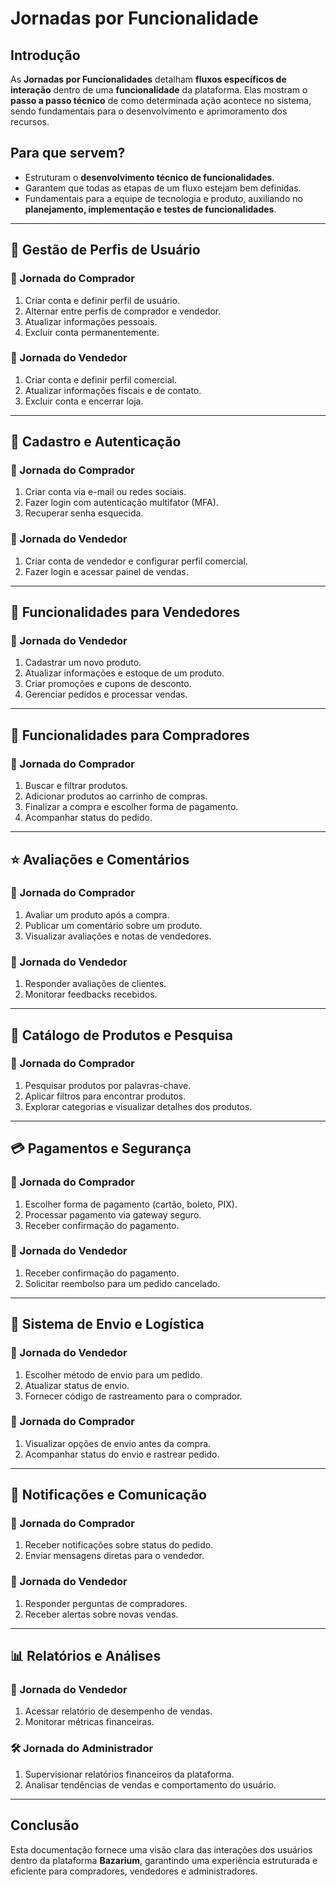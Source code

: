 # Jornadas por Funcionalidade

## Introdução
As **Jornadas por Funcionalidades** detalham **fluxos específicos de interação** dentro de uma **funcionalidade** da plataforma. Elas mostram o **passo a passo técnico** de como determinada ação acontece no sistema, sendo fundamentais para o desenvolvimento e aprimoramento dos recursos.  

## Para que servem?  
- Estruturam o **desenvolvimento técnico de funcionalidades**.  
- Garantem que todas as etapas de um fluxo estejam bem definidas.  
- Fundamentais para a equipe de tecnologia e produto, auxiliando no **planejamento, implementação e testes de funcionalidades**.  


---

## 📌 Gestão de Perfis de Usuário
### 🛒 Jornada do Comprador
1. Criar conta e definir perfil de usuário.
2. Alternar entre perfis de comprador e vendedor.
3. Atualizar informações pessoais.
4. Excluir conta permanentemente.

### 🏪 Jornada do Vendedor
1. Criar conta e definir perfil comercial.
2. Atualizar informações fiscais e de contato.
3. Excluir conta e encerrar loja.

---

## 🔐 Cadastro e Autenticação
### 🛒 Jornada do Comprador
1. Criar conta via e-mail ou redes sociais.
2. Fazer login com autenticação multifator (MFA).
3. Recuperar senha esquecida.

### 🏪 Jornada do Vendedor
1. Criar conta de vendedor e configurar perfil comercial.
2. Fazer login e acessar painel de vendas.

---

## 🏪 Funcionalidades para Vendedores
### 🏪 Jornada do Vendedor
1. Cadastrar um novo produto.
2. Atualizar informações e estoque de um produto.
3. Criar promoções e cupons de desconto.
4. Gerenciar pedidos e processar vendas.

---

## 🛒 Funcionalidades para Compradores
### 🛒 Jornada do Comprador
1. Buscar e filtrar produtos.
2. Adicionar produtos ao carrinho de compras.
3. Finalizar a compra e escolher forma de pagamento.
4. Acompanhar status do pedido.

---

## ⭐ Avaliações e Comentários
### 🛒 Jornada do Comprador
1. Avaliar um produto após a compra.
2. Publicar um comentário sobre um produto.
3. Visualizar avaliações e notas de vendedores.

### 🏪 Jornada do Vendedor
1. Responder avaliações de clientes.
2. Monitorar feedbacks recebidos.

---

## 📑 Catálogo de Produtos e Pesquisa
### 🛒 Jornada do Comprador
1. Pesquisar produtos por palavras-chave.
2. Aplicar filtros para encontrar produtos.
3. Explorar categorias e visualizar detalhes dos produtos.

---

## 💳 Pagamentos e Segurança
### 🛒 Jornada do Comprador
1. Escolher forma de pagamento (cartão, boleto, PIX).
2. Processar pagamento via gateway seguro.
3. Receber confirmação do pagamento.

### 🏪 Jornada do Vendedor
1. Receber confirmação do pagamento.
2. Solicitar reembolso para um pedido cancelado.

---

## 🚚 Sistema de Envio e Logística
### 🏪 Jornada do Vendedor
1. Escolher método de envio para um pedido.
2. Atualizar status de envio.
3. Fornecer código de rastreamento para o comprador.

### 🛒 Jornada do Comprador
1. Visualizar opções de envio antes da compra.
2. Acompanhar status do envio e rastrear pedido.

---

## 🔔 Notificações e Comunicação
### 🛒 Jornada do Comprador
1. Receber notificações sobre status do pedido.
2. Enviar mensagens diretas para o vendedor.

### 🏪 Jornada do Vendedor
1. Responder perguntas de compradores.
2. Receber alertas sobre novas vendas.

---

## 📊 Relatórios e Análises
### 🏪 Jornada do Vendedor
1. Acessar relatório de desempenho de vendas.
2. Monitorar métricas financeiras.

### 🛠 Jornada do Administrador
1. Supervisionar relatórios financeiros da plataforma.
2. Analisar tendências de vendas e comportamento do usuário.

---

## Conclusão
Esta documentação fornece uma visão clara das interações dos usuários dentro da plataforma **Bazarium**, garantindo uma experiência estruturada e eficiente para compradores, vendedores e administradores.
